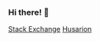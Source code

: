 ### Hi there! :wave:

[Stack Exchange](https://stackexchange.com/users/29903564/yato?tab=accounts)
[Husarion](https://community.husarion.com/u/nicholaschan23/summary)
